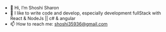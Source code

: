 - 👋 Hi, I’m Shoshi Sharon
- 👀 I like to write code and develop, especially development fullStack with React & NodeJs || c# & angular
- 📫 How to reach me: shoshi35936@gmail.com

<!---
sharon-20/sharon-20 is a ✨ special ✨ repository because its `README.md` (this file) appears on your GitHub profile.
You can click the Preview link to take a look at your changes.
--->
